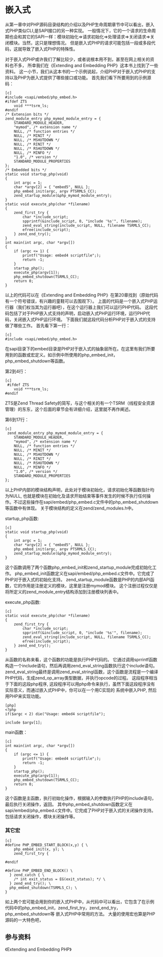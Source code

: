 # 嵌入式
从第一章中对PHP源码目录结构的介绍以及PHP生命周期章节中可以看出，嵌入式PHP类似CLI,是SAPI接口的另一种实现。
一般情况下，它的一个请求的生命周期也会和其它的SAPI一样：模块初始化=>请求初始化=>处理请求=>关闭请求=>关闭模块。当然，这只是理想情况。
但是嵌入式PHP的请求可能包括一段或多段代码，这就导致了嵌入式PHP的特殊性。

对于嵌入式PHP或许我们了解比较少，或者说根本用不到，甚至在网上相关的资料也不多，
所幸我们在《Extending and Embedding PHP》这本书上找到了一些资料。
这一小节，我们从这本书的一个示例说起，介绍PHP对于嵌入式PHP的支持以及PHP为嵌入式提供了哪些接口或功能。
首先我们看下所要用到的示例源码：

    [c]
    #include <sapi/embed/php_embed.h>
    #ifdef ZTS
        void ***tsrm_ls;
    #endif
    /* Extension bits */
    zend_module_entry php_mymod_module_entry = {
        STANDARD_MODULE_HEADER,
        "mymod", /* extension name */
        NULL, /* function entries */
        NULL, /* MINIT */
        NULL, /* MSHUTDOWN */
        NULL, /* RINIT */
        NULL, /* RSHUTDOWN */
        NULL, /* MINFO */
        "1.0", /* version */
        STANDARD_MODULE_PROPERTIES
    };
    /* Embedded bits */
    static void startup_php(void)
    {
        int argc = 1;
        char *argv[2] = { "embed5", NULL };
        php_embed_init(argc, argv PTSRMLS_CC);
        zend_startup_module(&php_mymod_module_entry);
    }
    static void execute_php(char *filename)
    {
        zend_first_try {
            char *include_script;
            spprintf(&include_script, 0, "include '%s'", filename);
            zend_eval_string(include_script, NULL, filename TSRMLS_CC);
            efree(include_script);
        } zend_end_try();
    }
    int main(int argc, char *argv[])
    {
        if (argc <= 1) {
            printf("Usage: embed4 scriptfile";);
            return -1;
        }
        startup_php();
        execute_php(argv[1]);
        php_embed_shutdown(TSRMLS_CC);
        return 0;
    }


以上的代码可以在《Extending and Embedding PHP》在第20章找到（原始代码有一个符号错误，有兴趣的童鞋可以去围观下）。
上面的代码是一个嵌入式PHP运行器（我们权当其为运行器吧），在这个运行器上我们可以运行PHP代码。
这段代码包括了对于PHP嵌入式支持的声明，启动嵌入式PHP运行环境，运行PHP代码，关闭嵌入式PHP运行环境。
下面我们就这段代码分析PHP对于嵌入式的支持做了哪些工作。 
首先看下第一行：

    [c]
    #include <sapi/embed/php_embed.h>

在sapi目录下的embed目录是PHP对于嵌入式的抽象层所在。在这里有我们所要用到的函数或宏定义。如示例中所使用的php_embed_init，php_embed_shutdown等函数。

第2到4行：

    [c]
     #ifdef ZTS
        void ***tsrm_ls;
    #endif

ZTS是Zend Thread Safety的简写，与这个相关的有一个TSRM（线程安全资源管理）的东东，这个后面的章节会有详细介绍，这里就不再作阐述。

第6到17行：

    [c]
     zend_module_entry php_mymod_module_entry = {
        STANDARD_MODULE_HEADER,
        "mymod", /* extension name */
        NULL, /* function entries */
        NULL, /* MINIT */
        NULL, /* MSHUTDOWN */
        NULL, /* RINIT */
        NULL, /* RSHUTDOWN */
        NULL, /* MINFO */
        "1.0", /* version */
        STANDARD_MODULE_PROPERTIES
    };

以上PHP内部的模块结构声明，此处对于模块初始化，请求初始化等函数指针均为NULL, 也就是模块在初始化及请求开始结束等事件发生的时候不执行任何操作。不过这些操作在sapi/embed/php_embed.c文件中的php_embed_shutdown等函数中有体现。
关于模块结构的定义在zend/zend_modules.h中。

startup_php函数:

    [c]
    static void startup_php(void)
    {
        int argc = 1;
        char *argv[2] = { "embed5", NULL };
        php_embed_init(argc, argv PTSRMLS_CC);
        zend_startup_module(&php_mymod_module_entry);
    }

这个函数调用了两个函数php_embed_init和zend_startup_module完成初始化工作。
php_embed_init函数定义在sapi/embed/php_embed.c文件中。它完成了PHP对于嵌入式的初始化支持。
zend_startup_module函数是PHP的内部API函数，它的作用是注册定义的模块，这里是注册mymod模块。
这个注册过程仅仅是将所定义的zend_module_entry结构添加到注册模块列表中。

execute_php函数:

    [c]
    static void execute_php(char *filename)
    {
        zend_first_try {
            char *include_script;
            spprintf(&include_script, 0, "include '%s'", filename);
            zend_eval_string(include_script, NULL, filename TSRMLS_CC);
            efree(include_script);
        } zend_end_try();
    }

从函数的名称来看，这个函数的功能是执行PHP代码的。
它通过调用sprrintf函数构造一个include语句，然后再调用zend_eval_string函数执行这个include语句。
zend_eval_string最终是调用zend_eval_stringl函数，这个函数是流程是一个编译PHP代码，生成zend_op_array类型数据，并执行opcode的过程。
这段程序相当于下面的这段php程序, 这段程序可以用php命令来执行，虽然下面这段程序没有实际意义，而通过嵌入式PHP中，你可以在一个用C实现的
系统中嵌入PHP, 然后用PHP来实现功能。

	[php]
	<?php
	if($argc < 2) die("Usage: embed4 scriptfile");

	include $argv[1];


main函数：

    [c]
    int main(int argc, char *argv[])
    {
        if (argc <= 1) {
            printf("Usage: embed4 scriptfile";);
            return -1;
        }
        startup_php();
        execute_php(argv[1]);
        php_embed_shutdown(TSRMLS_CC);
        return 0;
    }

这个函数是主函数，执行初始化操作，根据输入的参数执行PHP的include语句，最后执行关闭操作，返回。
其中php_embed_shutdown函数定义在sapi/embed/php_embed.c文件中。它完成了PHP对于嵌入式的关闭操作支持。包括请求关闭操作，模块关闭操作等。

### 其它宏

    [c]
    #define PHP_EMBED_START_BLOCK(x,y) { \
        php_embed_init(x, y); \
        zend_first_try {

    #endif

    #define PHP_EMBED_END_BLOCK() \
      } zend_catch { \
        /* int exit_status = EG(exit_status); */ \
      } zend_end_try(); \
      php_embed_shutdown(TSRMLS_C); \
    }

如上两个宏可能会用到你的嵌入式PHP中，从代码中可以看出，它包含了在示例代码中的php_embed_init，zend_first_try，zend_end_try，php_embed_shutdown等
嵌入式PHP中常用的方法。
大量的使用宏也算是PHP源码的一大特色吧，


## 参与资料
《Extending and Embedding PHP》
